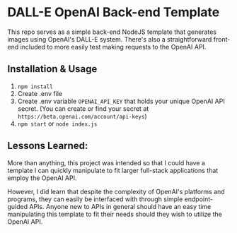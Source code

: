 # DALL-E OpenAI Back-end Template
This repo serves as a simple back-end NodeJS template that generates images using OpenAI's DALL-E system. There's also a straightforward front-end included to more easily test making requests to the OpenAI API.

## Installation & Usage

1. `npm install`
2. Create .env file
3. Create .env variable `OPENAI_API_KEY` that holds your unique OpenAI API secret. (You can create or find your secret at `https://beta.openai.com/account/api-keys`)
4. `npm start` or `node index.js`

## Lessons Learned:

More than anything, this project was intended so that I could have a template I can quickly manipulate to fit larger full-stack applications that employ the OpenAI API. 

However, I did learn that despite the complexity of OpenAI's platforms and programs, they can easily be interfaced with through simple endpoint-guided APIs. Anyone new to APIs in general should have an easy time manipulating this template to fit their needs should they wish to utilize the OpenAI API.


